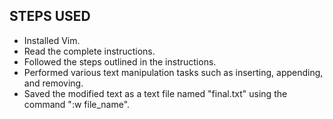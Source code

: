 ## STEPS USED
* Installed Vim.
* Read the complete instructions.
* Followed the steps outlined in the instructions.
* Performed various text manipulation tasks such as inserting, appending, and removing.
* Saved the modified text as a text file named "final.txt" using the command ":w file_name".
